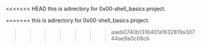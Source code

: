 <<<<<<< HEAD
this is adirectory for 0x00-shell_basics project.
 
=======
this is adirectory for 0x00-shell_basics project.
>>>>>>> aaeb0740b1316401a1632819a30744ae9a0c08cb
